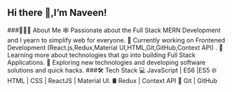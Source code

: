 ## Hi there 👋,I’m Naveen! 

###👨🏻‍💻 About Me
🕸️   Passionate about the Full Stack MERN Development and I yearn to simplify web for everyone.
🔭   Currently working on Frontened Development (React.js,Redux,Material UI,HTML,Git,GitHub,Context API) .
🌱   Learning more about technologies that go into building Full Stack Applications.
🤔   Exploring new technologies and developing software solutions and quick hacks.
###🛠 Tech Stack
💻   JavaScript | ES6 |ES5
🌐   HTML | CSS | ReactJS | Material UI.
🛢   Redux | Context API
🔧   Git | GitHub
